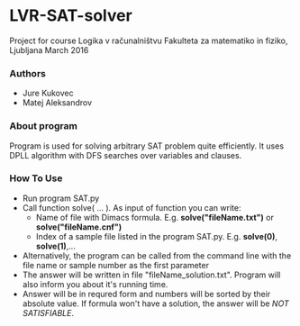# LVR-SAT-solver #
Project for course Logika v računalništvu
Fakulteta za matematiko in fiziko, Ljubljana
March 2016

### Authors ###

* Jure Kukovec
* Matej Aleksandrov

### About program ###

Program is used for solving arbitrary SAT problem quite efficiently. It uses DPLL algorithm with DFS searches over variables and clauses.

### How To Use ###

* Run program SAT.py
* Call function solve( ... ). As input of function you can write:
	* Name of file with Dimacs formula. E.g. **solve("fileName.txt")** or **solve("fileName.cnf")**
	* Index of a sample file listed in the program SAT.py. E.g. **solve(0)**, **solve(1)**,... 
* Alternatively, the program can be called from the command line with the file name or sample number as the first parameter
* The answer will be written in file "fileName_solution.txt". Program will also inform you about it's running time.
* Answer will be in requred form and numbers will be sorted by their absolute value. If formula won't have a solution, the answer will be *NOT SATISFIABLE*.

